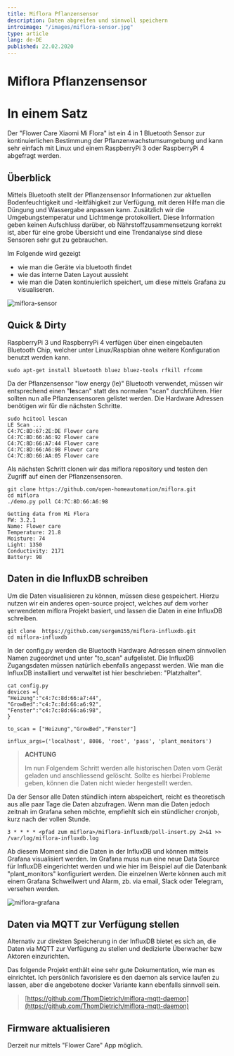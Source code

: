 ```yaml
---
title: Miflora Pflanzensensor
description: Daten abgreifen und sinnvoll speichern
introimage: "/images/miflora-sensor.jpg"
type: article
lang: de-DE
published: 22.02.2020
---
```

# Miflora Pflanzensensor
<TOC />

# In einem Satz
Der "Flower Care Xiaomi Mi Flora" ist ein 4 in 1 Bluetooth Sensor zur kontinuierlichen Bestimmung der Pflanzenwachstumsumgebung und kann sehr einfach mit Linux und einem RaspberryPi 3 oder RaspberryPi 4 abgefragt werden.

## Überblick
Mittels Bluetooth stellt der Pflanzensensor Informationen zur aktuellen Bodenfeuchtigkeit und -leitfähigkeit zur Verfügung, mit deren Hilfe man die Düngung und Wassergabe anpassen kann. Zusätzlich wir die Umgebungstemperatur und Lichtmenge protokolliert. Diese Information geben keinen Aufschluss darüber, ob Nährstoffzusammensetzung korrekt ist, aber für eine grobe Übersicht und eine Trendanalyse sind diese Sensoren sehr gut zu gebrauchen. 

Im Folgende wird gezeigt
- wie man die Geräte via bluetooth findet
- wie das interne Daten Layout aussieht
- wie man die Daten kontinuierlich speichert, um diese mittels Grafana zu visualiseren.

![miflora-sensor](/images/miflora-sensor.jpg)

## Quick & Dirty
RaspberryPi 3 und RaspberryPi 4 verfügen über einen eingebauten Bluetooth Chip, welcher unter Linux/Raspbian ohne weitere Konfiguration benutzt werden kann.

```shell
sudo apt-get install bluetooth bluez bluez-tools rfkill rfcomm
```

Da der Pflanzensensor "low energy (le)" Bluetooth verwendet, müssen wir entsprechend einen "<b>le</b>scan" statt des normalen "scan" durchführen. Hier sollten nun alle Pflanzensensoren gelistet werden. Die Hardware Adressen benötigen wir für die nächsten Schritte.

```shell
sudo hcitool lescan
LE Scan ...
C4:7C:8D:67:2E:DE Flower care
C4:7C:8D:66:A6:92 Flower care
C4:7C:8D:66:A7:44 Flower care
C4:7C:8D:66:A6:98 Flower care
C4:7C:8D:66:AA:05 Flower care
```
Als nächsten Schritt clonen wir das miflora repository und testen den Zugriff auf einen der Pflanzensensoren.
```shell
git clone https://github.com/open-homeautomation/miflora.git
cd miflora
./demo.py poll C4:7C:8D:66:A6:98

Getting data from Mi Flora
FW: 3.2.1
Name: Flower care
Temperature: 21.8
Moisture: 74
Light: 1350
Conductivity: 2171
Battery: 98
```

## Daten in die InfluxDB schreiben
Um die Daten visualisieren zu können, müssen diese gespeichert. Hierzu nutzen wir ein anderes open-source project, welches auf dem vorher verwendeten miflora Projekt basiert, und lassen die Daten in eine InfluxDB schreiben.

```shell
git clone  https://github.com/sergem155/miflora-influxdb.git
cd miflora-influxdb
```

In der config.py werden die Bluetooth Hardware Adressen einem sinnvollen Namen zugeordnet und unter "to_scan" aufgelistet. Die InfluxDB Zugangsdaten müssen natürlich ebenfalls angepasst werden. Wie man die InfluxDB installiert und verwaltet ist hier beschrieben: "Platzhalter".

```shell
cat config.py 
devices ={
"Heizung":"c4:7c:8d:66:a7:44",
"GrowBed":"c4:7c:8d:66:a6:92",
"Fenster":"c4:7c:8d:66:a6:98",
}

to_scan = ["Heizung","GrowBed","Fenster"]

influx_args=('localhost', 8086, 'root', 'pass', 'plant_monitors')
```

>**ACHTUNG**
>
>Im nun Folgendem Schritt werden alle historischen Daten vom Gerät geladen und anschliessend gelöscht. Sollte es hierbei Probleme geben, können die Daten nicht wieder hergestellt werden.

Da der Sensor alle Daten stündlich intern abspeichert, reicht es theoretisch aus alle paar Tage die Daten abzufragen. Wenn man die Daten jedoch zeitnah im Grafana sehen möchte, empfiehlt sich ein stündlicher cronjob, kurz nach der vollen Stunde.

```shell
3 * * * * <pfad zum miflora>/miflora-influxdb/poll-insert.py 2>&1 >> /var/log/miflora-influxdb.log
```

Ab diesem Moment sind die Daten in der InfluxDB und können mittels Grafana visualisiert werden. Im Grafana muss nun eine neue Data Source für InfluxDB eingerichtet werden und wie hier im Beispiel auf die Datenbank "plant_monitors" konfiguriert werden. Die einzelnen Werte können auch mit einem Grafana Schwellwert und Alarm, zb. via email, Slack oder Telegram, versehen werden.

![miflora-grafana](/images/miflora-grafana.png)

## Daten via MQTT zur Verfügung stellen
Alternativ zur direkten Speicherung in der InfluxDB bietet es sich an, die Daten via MQTT zur Verfügung zu stellen und dedizierte Überwacher bzw Aktoren einzurichten.

Das folgende Projekt enthält eine sehr gute Dokumentation, wie man es einrichtet. Ich persönlich favorisiere es den daemon als service laufen zu lassen, aber die angebotene docker Variante kann ebenfalls sinnvoll sein.

> [https://github.com/ThomDietrich/miflora-mqtt-daemon](https://github.com/ThomDietrich/miflora-mqtt-daemon)

## Firmware aktualisieren
Derzeit nur mittels "Flower Care" App möglich.

